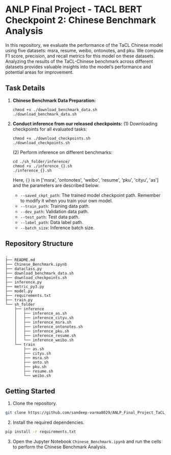 # ANLP Final Project - TACL BERT Checkpoint 2: Chinese Benchmark Analysis

In this repository, we evaluate the performance of the TaCL Chinese model using five datasets: msra, resume, weibo, ontonotes, and pku. We compute F1 score, precision, and recall metrics for this model on these datasets. Analyzing the results of the TaCL-Chinese benchmark across different datasets provides valuable insights into the model’s performance and potential areas for improvement.

## Task Details

1. **Chinese Benchmark Data Preparation:**
    ```
    chmod +x ./download_benchmark_data.sh
    ./download_benchmark_data.sh
    ```

2. **Conduct inference from our released checkpoints:**
    (1) Downloading checkpoints for all evaluated tasks:
    ```
    chmod +x ./download_checkpoints.sh
    ./download_checkpoints.sh
    ```
    (2) Perform inference on different benchmarks:
    ```
    cd ./sh_folder/inference/
    chmod +x ./inference_{}.sh
    ./inference_{}.sh
    ```
    Here, `{}` is in ['msra', 'ontonotes', 'weibo', 'resume', 'pku', 'cityu', 'as'] and the parameters are described below:
    - `--saved_ckpt_path`: The trained model checkpoint path. Remember to modify it when you train your own model.
    - `--train_path`: Training data path.
    - `--dev_path`: Validation data path.
    - `--test_path`: Test data path.
    - `--label_path`: Data label path.
    - `--batch_size`: Inference batch size.

## Repository Structure

```
.
├── README.md
├── Chinese_Benchmark.ipynb
├── dataclass.py
├── download_benchmark_data.sh
├── download_checkpoints.sh
├── inference.py
├── metric_py3.py
├── model.py
├── requirements.txt
├── train.py
└── sh_folder
    ├── inference
    │   ├── inference_as.sh
    │   ├── inference_cityu.sh
    │   ├── inference_msra.sh
    │   ├── inference_ontonotes.sh
    │   ├── inference_pku.sh
    │   ├── inference_resume.sh
    │   └── inference_weibo.sh
    └── train
        ├── as.sh
        ├── cityu.sh
        ├── msra.sh
        ├── onto.sh
        ├── pku.sh
        ├── resume.sh
        └── weibo.sh
```

## Getting Started

1. Clone the repository.
```bash
git clone https://github.com/sandeep-varma8029/ANLP_Final_Project_TaCL_BERT_Checkpoint_2.git
```

2. Install the required dependencies.
```bash
pip install -r requirements.txt
```

3. Open the Jupyter Notebook `Chinese_Benchmark.ipynb` and run the cells to perform the Chinese Benchmark Analysis.
